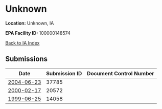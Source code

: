 # Unknown

**Location:** Unknown, IA

**EPA Facility ID:** 100000148574

[Back to IA Index](../../index.md)

## Submissions

| Date | Submission ID | Document Control Number |
|------|--------------|-------------------------|
| [2004-06-23](submissions/37785.md) | 37785 |  |
| [2000-02-17](submissions/20572.md) | 20572 |  |
| [1999-06-25](submissions/14058.md) | 14058 |  |
